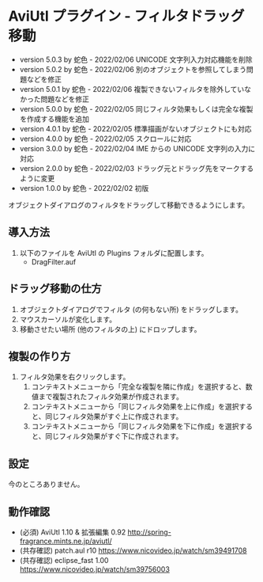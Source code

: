 # AviUtl プラグイン - フィルタドラッグ移動

* version 5.0.3 by 蛇色 - 2022/02/06 UNICODE 文字列入力対応機能を削除
* version 5.0.2 by 蛇色 - 2022/02/06 別のオブジェクトを参照してしまう問題などを修正
* version 5.0.1 by 蛇色 - 2022/02/06 複製できないフィルタを除外していなかった問題などを修正
* version 5.0.0 by 蛇色 - 2022/02/05 同じフィルタ効果もしくは完全な複製を作成する機能を追加
* version 4.0.1 by 蛇色 - 2022/02/05 標準描画がないオブジェクトにも対応
* version 4.0.0 by 蛇色 - 2022/02/05 スクロールに対応
* version 3.0.0 by 蛇色 - 2022/02/04 IME からの UNICODE 文字列の入力に対応
* version 2.0.0 by 蛇色 - 2022/02/03 ドラッグ元とドラッグ先をマークするように変更
* version 1.0.0 by 蛇色 - 2022/02/02 初版

オブジェクトダイアログのフィルタをドラッグして移動できるようにします。

## 導入方法

1. 以下のファイルを AviUtl の Plugins フォルダに配置します。
	* DragFilter.auf

## ドラッグ移動の仕方

1. オブジェクトダイアログでフィルタ (の何もない所) をドラッグします。
2. マウスカーソルが変化します。
3. 移動させたい場所 (他のフィルタの上) にドロップします。

## 複製の作り方

1. フィルタ効果を右クリックします。
	1. コンテキストメニューから「完全な複製を隣に作成」を選択すると、数値まで複製されたフィルタ効果が作成されます。
	2. コンテキストメニューから「同じフィルタ効果を上に作成」を選択すると、同じフィルタ効果がすぐ上に作成されます。
	3. コンテキストメニューから「同じフィルタ効果を下に作成」を選択すると、同じフィルタ効果がすぐ下に作成されます。

## 設定

今のところありません。

## 動作確認

* (必須) AviUtl 1.10 & 拡張編集 0.92 http://spring-fragrance.mints.ne.jp/aviutl/
* (共存確認) patch.aul r10 https://www.nicovideo.jp/watch/sm39491708
* (共存確認) eclipse_fast 1.00 https://www.nicovideo.jp/watch/sm39756003
